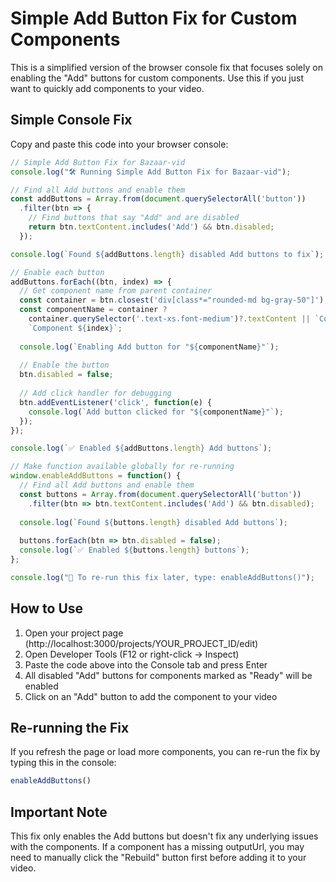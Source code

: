 # Simple Add Button Fix for Custom Components

This is a simplified version of the browser console fix that focuses solely on enabling the "Add" buttons for custom components. Use this if you just want to quickly add components to your video.

## Simple Console Fix

Copy and paste this code into your browser console:

```javascript
// Simple Add Button Fix for Bazaar-vid
console.log("🛠️ Running Simple Add Button Fix for Bazaar-vid");

// Find all Add buttons and enable them
const addButtons = Array.from(document.querySelectorAll('button'))
  .filter(btn => {
    // Find buttons that say "Add" and are disabled
    return btn.textContent.includes('Add') && btn.disabled;
  });

console.log(`Found ${addButtons.length} disabled Add buttons to fix`);

// Enable each button
addButtons.forEach((btn, index) => {
  // Get component name from parent container
  const container = btn.closest('div[class*="rounded-md bg-gray-50"]');
  const componentName = container ? 
    container.querySelector('.text-xs.font-medium')?.textContent || `Component ${index}` : 
    `Component ${index}`;
  
  console.log(`Enabling Add button for "${componentName}"`);
  
  // Enable the button
  btn.disabled = false;
  
  // Add click handler for debugging
  btn.addEventListener('click', function(e) {
    console.log(`Add button clicked for "${componentName}"`);
  });
});

console.log(`✅ Enabled ${addButtons.length} Add buttons`);

// Make function available globally for re-running
window.enableAddButtons = function() {
  // Find all Add buttons and enable them
  const buttons = Array.from(document.querySelectorAll('button'))
    .filter(btn => btn.textContent.includes('Add') && btn.disabled);
  
  console.log(`Found ${buttons.length} disabled Add buttons`);
  
  buttons.forEach(btn => btn.disabled = false);
  console.log(`✅ Enabled ${buttons.length} buttons`);
};

console.log("📢 To re-run this fix later, type: enableAddButtons()");
```

## How to Use

1. Open your project page (http://localhost:3000/projects/YOUR_PROJECT_ID/edit)
2. Open Developer Tools (F12 or right-click → Inspect)
3. Paste the code above into the Console tab and press Enter
4. All disabled "Add" buttons for components marked as "Ready" will be enabled
5. Click on an "Add" button to add the component to your video

## Re-running the Fix

If you refresh the page or load more components, you can re-run the fix by typing this in the console:

```javascript
enableAddButtons()
```

## Important Note

This fix only enables the Add buttons but doesn't fix any underlying issues with the components. If a component has a missing outputUrl, you may need to manually click the "Rebuild" button first before adding it to your video. 